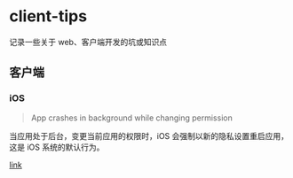 # client-tips
记录一些关于 web、客户端开发的坑或知识点

## 客户端

### iOS

> App crashes in background while changing permission

当应用处于后台，变更当前应用的权限时，iOS 会强制以新的隐私设置重启应用，这是 iOS 系统的默认行为。

[link](https://stackoverflow.com/questions/43974752/app-crashes-in-background-while-changing-permission-swift)
